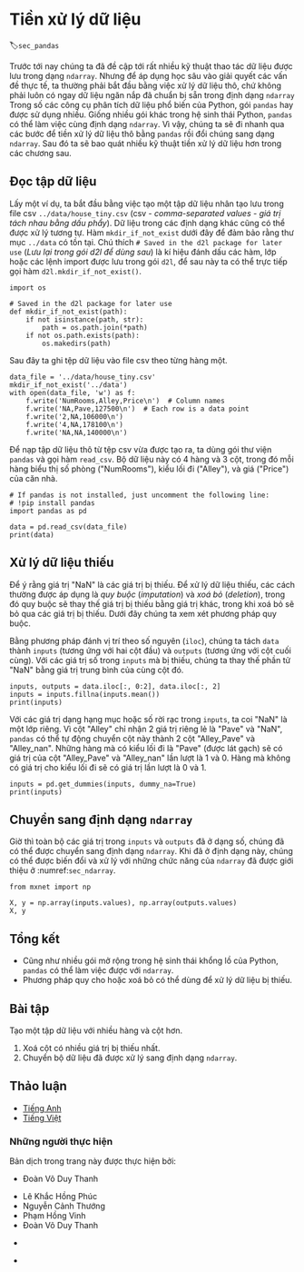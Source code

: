 <!-- ===================== Bắt đầu dịch Phần 1 ===================== -->
<!-- ========================================= REVISE PHẦN 1 - BẮT ĐẦU =================================== -->

<!--
# Data Preprocessing
-->

# Tiền xử lý dữ liệu
:label:`sec_pandas`

<!--
So far we have introduced a variety of techniques for manipulating data that are already stored in `ndarray`s.
To apply deep learning to solving real-world problems, we often begin with preprocessing raw data, rather than those nicely prepared data in the `ndarray` format.
Among popular data analytic tools in Python, the `pandas` package is commonly used.
Like many other extension packages in the vast ecosystem of Python, `pandas` can work together with `ndarray`.
So, we will briefly walk through steps for preprocessing raw data with `pandas` and converting them into the `ndarray` format.
We will cover more data preprocessing techniques in later chapters.
-->

Trước tới nay chúng ta đã đề cập tới rất nhiều kỹ thuật thao tác dữ liệu được lưu trong dạng `ndarray`.
Nhưng để áp dụng học sâu vào giải quyết các vấn đề thực tế, ta thường phải bắt đầu bằng việc xử lý dữ liệu thô, chứ không phải luôn có ngay dữ liệu ngăn nắp đã chuẩn bị sẵn trong định dạng `ndarray`
Trong số các công cụ phân tích dữ liệu phổ biến của Python, gói `pandas` hay được sử dụng nhiều.
Giống nhiều gói khác trong hệ sinh thái Python, `pandas` có thể làm việc cùng định dạng `ndarray`.
Vì vậy, chúng ta sẽ đi nhanh qua các bước để tiền xử lý dữ liệu thô bằng `pandas` rồi đổi chúng sang dạng `ndarray`.
Sau đó ta sẽ bao quát nhiều kỹ thuật tiền xử lý dữ liệu hơn trong các chương sau.

<!--
## Reading the Dataset
-->

## Đọc tập dữ liệu

<!--
As an example, we begin by creating an artificial dataset that is stored in a csv (comma-separated values) file `../data/house_tiny.csv`. 
Data stored in other formats may be processed in similar ways. 
The following `mkdir_if_not_exist` function ensures that the directory `../data` exists. 
The comment `# Saved in the d2l package for later use` is a special mark where the following function, class, or import statements are also saved in the `d2l` package so that we can directly invoke `d2l.mkdir_if_not_exist()` later.
-->

Lấy một ví dụ, ta bắt đầu bằng việc tạo một tập dữ liệu nhân tạo lưu trong file csv  `../data/house_tiny.csv` (csv - *comma-separated values - giá trị tách nhau bằng dấu phẩy*).
Dữ liệu trong các định dạng khác cũng có thể được xử lý tương tự.
Hàm `mkdir_if_not_exist` dưới đây để đảm bảo rằng thư mục `../data` có tồn tại.
Chú thích `# Saved in the d2l package for later use` (*Lưu lại trong gói d2l để dùng sau*) là kí hiệu đánh dấu các hàm, lớp hoặc các lệnh import được lưu trong gói `d2l`, để sau này ta có thể trực tiếp gọi hàm `d2l.mkdir_if_not_exist()`.

```{.python .input}
import os

# Saved in the d2l package for later use
def mkdir_if_not_exist(path):
    if not isinstance(path, str):
        path = os.path.join(*path)
    if not os.path.exists(path):
        os.makedirs(path)
```

<!--
Below we write the dataset row by row into a csv file.
-->

Sau đây ta ghi tệp dữ liệu vào file csv theo từng hàng một.

```{.python .input}
data_file = '../data/house_tiny.csv'
mkdir_if_not_exist('../data')
with open(data_file, 'w') as f:
    f.write('NumRooms,Alley,Price\n')  # Column names
    f.write('NA,Pave,127500\n')  # Each row is a data point
    f.write('2,NA,106000\n')
    f.write('4,NA,178100\n')
    f.write('NA,NA,140000\n')
```

<!-- ===================== Kết thúc dịch Phần 1 ===================== -->

<!-- ===================== Bắt đầu dịch Phần 2 ===================== -->

<!--
To load the raw dataset from the created csv file, we import the `pandas` package and invoke the `read_csv` function.
This dataset has $4$ rows and $3$ columns, where each row describes the number of rooms ("NumRooms"), the alley type ("Alley"), and the price ("Price") of a house.
-->

Để nạp tập dữ liệu thô từ tệp csv vừa được tạo ra, ta dùng gói thư viện `pandas` và gọi hàm `read_csv`.
Bộ dữ liệu này có $4$ hàng và $3$ cột, trong đó mỗi hàng biểu thị số phòng ("NumRooms"), kiểu lối đi ("Alley"), và giá ("Price") của căn nhà.

```{.python .input}
# If pandas is not installed, just uncomment the following line:
# !pip install pandas
import pandas as pd

data = pd.read_csv(data_file)
print(data)
```

<!-- ========================================= REVISE PHẦN 1 - KẾT THÚC ===================================-->

<!-- ========================================= REVISE PHẦN 2 - BẮT ĐẦU ===================================-->

<!--
## Handling Missing Data
-->

## Xử lý dữ liệu thiếu

<!--
Note that "NaN" entries are missing values.
To handle missing data, typical methods include *imputation* and *deletion*, where imputation replaces missing values with substituted ones, while deletion ignores missing values. Here we will consider imputation.
-->

Để ý rằng giá trị "NaN" là các giá trị bị thiếu.
Để xử lý dữ liệu thiếu, các cách thường được áp dụng là *quy buộc* (*imputation*) và *xoá bỏ* (*deletion*), trong đó quy buộc sẽ thay thế giá trị bị thiếu bằng giá trị khác, trong khi xoá bỏ sẽ bỏ qua các giá trị bị thiếu.
Dưới đây chúng ta xem xét phương pháp quy buộc.

<!--
By integer-location based indexing (`iloc`), we split `data` into `inputs` and `outputs`, where the former takes the first 2 columns while the later only keeps the last column.
For numerical values in `inputs` that are missing, we replace the "NaN" entries with the mean value of the same column.
-->

Bằng phương pháp đánh vị trí theo số nguyên (`iloc`), chúng ta tách `data` thành `inputs` (tương ứng với hai cột đầu) và `outputs` (tương ứng với cột cuối cùng).
Với các giá trị số trong `inputs` mà bị thiếu, chúng ta thay thế phần tử "NaN" bằng giá trị trung bình của cùng cột đó. 

```{.python .input}
inputs, outputs = data.iloc[:, 0:2], data.iloc[:, 2]
inputs = inputs.fillna(inputs.mean())
print(inputs)
```

<!--
For categorical or discrete values in `inputs`, we consider "NaN" as a category.
Since the "Alley" column only takes 2 types of categorical values "Pave" and "NaN", `pandas` can automatically convert this column to 2 columns "Alley_Pave" and "Alley_nan".
A row whose alley type is "Pave" will set values of "Alley_Pave" and "Alley_nan" to $1$ and $0$.
A row with a missing alley type will set their values to $0$ and $1$.
-->

Với các giá trị dạng hạng mục hoặc số rời rạc trong `inputs`, ta coi "NaN" là một lớp riêng.
Vì cột "Alley" chỉ nhận 2 giá trị riêng lẻ là "Pave" và "NaN", `pandas` có thể tự động chuyển cột này thành 2 cột "Alley_Pave" và "Alley_nan". 
Những hàng mà có kiểu lối đi là "Pave" (được lát gạch) sẽ có giá trị của cột "Alley_Pave" và "Alley_nan" lần lượt là $1$ và $0$.
Hàng mà không có giá trị cho kiểu lối đi sẽ có giá trị lần lượt là $0$ và $1$.

```{.python .input}
inputs = pd.get_dummies(inputs, dummy_na=True)
print(inputs)
```

<!-- ===================== Kết thúc dịch Phần 2 ===================== -->

<!-- ===================== Bắt đầu dịch Phần 3 ===================== -->

<!--
## Conversion to the  `ndarray` Format
-->

## Chuyển sang định dạng `ndarray`

<!--
Now that all the entries in `inputs` and `outputs` are numerical, they can be converted to the `ndarray` format.
Once data are in this format, they can be further manipulated with those `ndarray` functionalities that we have introduced in :numref:`sec_ndarray`.
-->

Giờ thì toàn bộ các giá trị trong `inputs` và `outputs` đã ở dạng số, chúng đã có thể được chuyển sang định dạng `ndarray`.
Khi đã ở định dạng này, chúng có thể được biến đổi và xử lý với những chức năng của `ndarray` đã được giới thiệu ở :numref:`sec_ndarray`.

```{.python .input}
from mxnet import np

X, y = np.array(inputs.values), np.array(outputs.values)
X, y
```

<!--
## Summary
-->

## Tổng kết

<!--
* Like many other extension packages in the vast ecosystem of Python, `pandas` can work together with `ndarray`.
* Imputation and deletion can be used to handle missing data.
-->

* Cũng như nhiều gói mở rộng trong hệ sinh thái khổng lồ của Python, `pandas` có thể làm việc được với `ndarray`.
* Phương pháp quy cho hoặc xoá bỏ có thể dùng để xử lý dữ liệu bị thiếu.

<!--
## Exercises
-->

## Bài tập

<!--
Create a raw dataset with more rows and columns.
-->

Tạo một tập dữ liệu với nhiều hàng và cột hơn.

<!--
1. Delete the column with the most missing values.
2. Convert the preprocessed dataset to the `ndarray` format.
-->

1. Xoá cột có nhiều giá trị bị thiếu nhất.
2. Chuyển bộ dữ liệu đã được xử lý sang định dạng `ndarray`.

<!-- ===================== Kết thúc dịch Phần 3 ===================== -->

<!-- ========================================= REVISE PHẦN 2 - KẾT THÚC ===================================-->

<!--
## [Discussions](https://discuss.mxnet.io/t/4973)
-->

## Thảo luận
* [Tiếng Anh](https://discuss.mxnet.io/t/2315)
* [Tiếng Việt](https://forum.machinelearningcoban.com/c/d2l)

<!--
![](../img/qr_pandas.svg)
-->


### Những người thực hiện
Bản dịch trong trang này được thực hiện bởi:
<!--
Tác giả của mỗi Pull Request điền tên mình và tên những người review mà bạn thấy
hữu ích vào từng phần tương ứng. Mỗi dòng một tên, bắt đầu bằng dấu `*`.

Lưu ý:
* Nếu reviewer không cung cấp tên, bạn có thể dùng tên tài khoản GitHub của họ
với dấu `@` ở đầu. Ví dụ: @aivivn.
-->

* Đoàn Võ Duy Thanh
<!-- Phần 1 -->
* Lê Khắc Hồng Phúc
* Nguyễn Cảnh Thướng
* Phạm Hồng Vinh
* Đoàn Võ Duy Thanh

<!-- Phần 2 -->
*

<!-- Phần 3 -->
*
